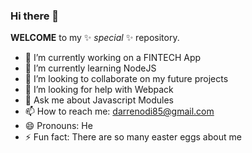 ###  Hi there 👋


**WELCOME** to my ✨ _special_ ✨ repository.

- 🔭 I’m currently working on a FINTECH App
- 🌱 I’m currently learning NodeJS
- 👯 I’m looking to collaborate on my future projects
- 🤔 I’m looking for help with Webpack
- 💬 Ask me about Javascript Modules
- 📫 How to reach me:  darrenodi85@gmail.com
- 😄 Pronouns: He
- ⚡ Fun fact: There are so many easter eggs about me

